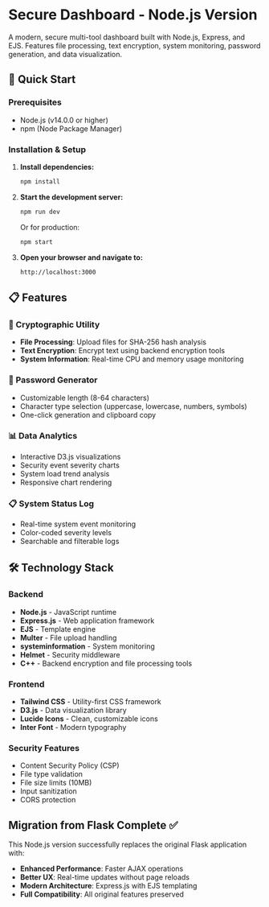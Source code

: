 # Secure Dashboard - Node.js Version

A modern, secure multi-tool dashboard built with Node.js, Express, and EJS. Features file processing, text encryption, system monitoring, password generation, and data visualization.

## 🚀 Quick Start

### Prerequisites
- Node.js (v14.0.0 or higher)
- npm (Node Package Manager)

### Installation & Setup

1. **Install dependencies:**
   ```bash
   npm install
   ```

2. **Start the development server:**
   ```bash
   npm run dev
   ```
   
   Or for production:
   ```bash
   npm start
   ```

3. **Open your browser and navigate to:**
   ```
   http://localhost:3000
   ```

## 📋 Features

### 🔐 Cryptographic Utility
- **File Processing**: Upload files for SHA-256 hash analysis
- **Text Encryption**: Encrypt text using backend encryption tools
- **System Information**: Real-time CPU and memory usage monitoring

### 🔑 Password Generator
- Customizable length (8-64 characters)
- Character type selection (uppercase, lowercase, numbers, symbols)
- One-click generation and clipboard copy

### 📊 Data Analytics
- Interactive D3.js visualizations
- Security event severity charts
- System load trend analysis
- Responsive chart rendering

### 📋 System Status Log
- Real-time system event monitoring
- Color-coded severity levels
- Searchable and filterable logs

## 🛠 Technology Stack

### Backend
- **Node.js** - JavaScript runtime
- **Express.js** - Web application framework
- **EJS** - Template engine
- **Multer** - File upload handling
- **systeminformation** - System monitoring
- **Helmet** - Security middleware
- **C++** - Backend encryption and file processing tools

### Frontend
- **Tailwind CSS** - Utility-first CSS framework
- **D3.js** - Data visualization library
- **Lucide Icons** - Clean, customizable icons
- **Inter Font** - Modern typography

### Security Features
- Content Security Policy (CSP)
- File type validation
- File size limits (10MB)
- Input sanitization
- CORS protection

## Migration from Flask Complete ✅

This Node.js version successfully replaces the original Flask application with:
- **Enhanced Performance**: Faster AJAX operations
- **Better UX**: Real-time updates without page reloads  
- **Modern Architecture**: Express.js with EJS templating
- **Full Compatibility**: All original features preserved
